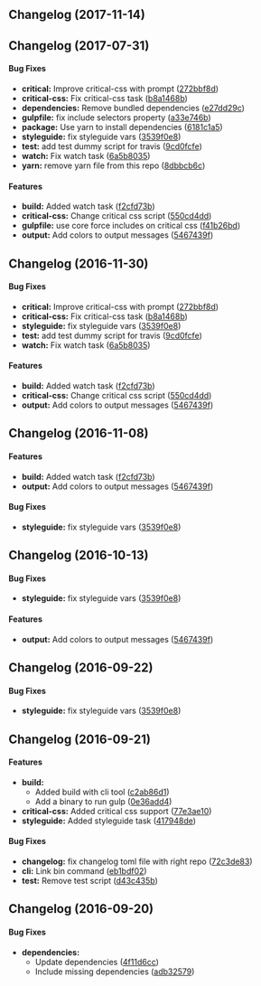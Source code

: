 <a name=""></a>
##  Changelog (2017-11-14)




<a name=""></a>
##  Changelog (2017-07-31)


#### Bug Fixes

* **critical:**  Improve critical-css with prompt ([272bbf8d](https://github.com/epiqo/recruiter_epiq_deps/commit/272bbf8d3eeb9da04679a397d8255e1160e68052))
* **critical-css:**  Fix critical-css task ([b8a1468b](https://github.com/epiqo/recruiter_epiq_deps/commit/b8a1468bd92495ccbffbb8082d601a4675fe10bb))
* **dependencies:**  Remove bundled dependencies ([e27dd29c](https://github.com/epiqo/recruiter_epiq_deps/commit/e27dd29c1eedd45c8b6295f399ff82e6412a907e))
* **gulpfile:**  fix include selectors property ([a33e746b](https://github.com/epiqo/recruiter_epiq_deps/commit/a33e746b21f7e9ee871f684c6d72a2e8bd06f1bf))
* **package:**  Use yarn to install dependencies ([6181c1a5](https://github.com/epiqo/recruiter_epiq_deps/commit/6181c1a5bf85cc6cbf4a1c0913a7221e6ffde9a3))
* **styleguide:**  fix styleguide vars ([3539f0e8](https://github.com/epiqo/recruiter_epiq_deps/commit/3539f0e8e354c61ac64478a896c02b333fb49562))
* **test:**  add test dummy script for travis ([9cd0fcfe](https://github.com/epiqo/recruiter_epiq_deps/commit/9cd0fcfedc4691940156faa81155592ec6e6b2e3))
* **watch:**  Fix watch task ([6a5b8035](https://github.com/epiqo/recruiter_epiq_deps/commit/6a5b80350ff8abd44e3222e51bf8407792ae54df))
* **yarn:**  remove yarn file from this repo ([8dbbcb6c](https://github.com/epiqo/recruiter_epiq_deps/commit/8dbbcb6cf6603ba7b95b614769416374eb7216d9))

#### Features

* **build:**  Added watch task ([f2cfd73b](https://github.com/epiqo/recruiter_epiq_deps/commit/f2cfd73baa30112c4cf2866a5d6da4fc14423306))
* **critical-css:**  Change critical css script ([550cd4dd](https://github.com/epiqo/recruiter_epiq_deps/commit/550cd4dd05c2801ec074cab14ee4e607df0bad35))
* **gulpfile:**  use core force includes on critical css ([f41b26bd](https://github.com/epiqo/recruiter_epiq_deps/commit/f41b26bd24dffe3f1d2826043b989ba9bbdaa253))
* **output:**  Add colors to output messages ([5467439f](https://github.com/epiqo/recruiter_epiq_deps/commit/5467439fa4d35ed4dd6c7cdf119d38dcd177d203))



<a name=""></a>
##  Changelog (2016-11-30)


#### Bug Fixes

* **critical:**  Improve critical-css with prompt ([272bbf8d](https://github.com/epiqo/recruiter_epiq_deps/commit/272bbf8d3eeb9da04679a397d8255e1160e68052))
* **critical-css:**  Fix critical-css task ([b8a1468b](https://github.com/epiqo/recruiter_epiq_deps/commit/b8a1468bd92495ccbffbb8082d601a4675fe10bb))
* **styleguide:**  fix styleguide vars ([3539f0e8](https://github.com/epiqo/recruiter_epiq_deps/commit/3539f0e8e354c61ac64478a896c02b333fb49562))
* **test:**  add test dummy script for travis ([9cd0fcfe](https://github.com/epiqo/recruiter_epiq_deps/commit/9cd0fcfedc4691940156faa81155592ec6e6b2e3))
* **watch:**  Fix watch task ([6a5b8035](https://github.com/epiqo/recruiter_epiq_deps/commit/6a5b80350ff8abd44e3222e51bf8407792ae54df))

#### Features

* **build:**  Added watch task ([f2cfd73b](https://github.com/epiqo/recruiter_epiq_deps/commit/f2cfd73baa30112c4cf2866a5d6da4fc14423306))
* **critical-css:**  Change critical css script ([550cd4dd](https://github.com/epiqo/recruiter_epiq_deps/commit/550cd4dd05c2801ec074cab14ee4e607df0bad35))
* **output:**  Add colors to output messages ([5467439f](https://github.com/epiqo/recruiter_epiq_deps/commit/5467439fa4d35ed4dd6c7cdf119d38dcd177d203))



<a name=""></a>
##  Changelog (2016-11-08)


#### Features

* **build:**  Added watch task ([f2cfd73b](https://github.com/epiqo/recruiter_epiq_deps/commit/f2cfd73baa30112c4cf2866a5d6da4fc14423306))
* **output:**  Add colors to output messages ([5467439f](https://github.com/epiqo/recruiter_epiq_deps/commit/5467439fa4d35ed4dd6c7cdf119d38dcd177d203))

#### Bug Fixes

* **styleguide:**  fix styleguide vars ([3539f0e8](https://github.com/epiqo/recruiter_epiq_deps/commit/3539f0e8e354c61ac64478a896c02b333fb49562))



<a name=""></a>
##  Changelog (2016-10-13)


#### Bug Fixes

* **styleguide:**  fix styleguide vars ([3539f0e8](https://github.com/epiqo/recruiter_epiq_deps/commit/3539f0e8e354c61ac64478a896c02b333fb49562))

#### Features

* **output:**  Add colors to output messages ([5467439f](https://github.com/epiqo/recruiter_epiq_deps/commit/5467439fa4d35ed4dd6c7cdf119d38dcd177d203))



<a name=""></a>
##  Changelog (2016-09-22)


#### Bug Fixes

* **styleguide:**  fix styleguide vars ([3539f0e8](https://github.com/epiqo/recruiter_epiq_deps/commit/3539f0e8e354c61ac64478a896c02b333fb49562))



<a name=""></a>
##  Changelog (2016-09-21)


#### Features

* **build:**
  *  Added build with cli tool ([c2ab86d1](https://github.com/epiqo/recruiter_epiq_deps/commit/c2ab86d10fec8eb5dec1f4959576296d327726ed))
  *  Add a binary to run gulp ([0e36add4](https://github.com/epiqo/recruiter_epiq_deps/commit/0e36add4f8336c1574dfe55b02ef04b7e179b53e))
* **critical-css:**  Added critical css support ([77e3ae10](https://github.com/epiqo/recruiter_epiq_deps/commit/77e3ae104e34f3933dac09cec291ef1401a8d8e7))
* **styleguide:**  Added styleguide task ([417948de](https://github.com/epiqo/recruiter_epiq_deps/commit/417948de5625b26376043368de6e385a78962bab))

#### Bug Fixes

* **changelog:**  fix changelog toml file with right repo ([72c3de83](https://github.com/epiqo/recruiter_epiq_deps/commit/72c3de8376451d31a16ddbd3d177a11225c263ed))
* **cli:**  Link bin command ([eb1bdf02](https://github.com/epiqo/recruiter_epiq_deps/commit/eb1bdf02fb4479a866a40eacce4fb61cec47e2cc))
* **test:**  Remove test script ([d43c435b](https://github.com/epiqo/recruiter_epiq_deps/commit/d43c435b89ea6ca3ecff1e5701563a9700399af0))



<a name=""></a>
##  Changelog (2016-09-20)


#### Bug Fixes

* **dependencies:**
  *  Update dependencies ([4f11d6cc](https://github.com/epiqo/recruiter_epiq_deps/commit/4f11d6cc625cd0ca228b1f849358512a5686dcf5))
  *  Include missing dependencies ([adb32579](https://github.com/epiqo/recruiter_epiq_deps/commit/adb32579bf96668ba19005e38543495808998ef9))



